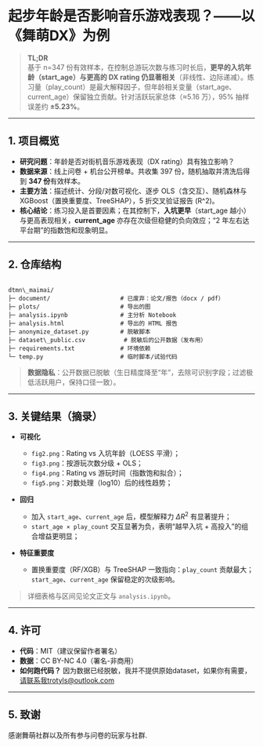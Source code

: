 
# 起步年龄是否影响音乐游戏表现？——以《舞萌DX》为例

> **TL;DR**  
> 基于 n=347 份有效样本，在控制总游玩次数与练习时长后，**更早的入坑年龄（start_age）与更高的 DX rating 仍显著相关**（非线性、边际递减）。练习量（play_count）是最大解释因子，但年龄相关变量（start_age、current_age）保留独立贡献。针对活跃玩家总体（≈5.16 万），95% 抽样误差约 **±5.23%**。

---

## 1. 项目概览

- **研究问题**：年龄是否对街机音乐游戏表现（DX rating）具有独立影响？  
- **数据来源**：线上问卷 + 机台公开榜单。共收集 397 份，随机抽取并清洗后得到 **347 份**有效样本。  
- **主要方法**：描述统计、分段/对数可视化、逐步 OLS（含交互）、随机森林与 XGBoost（置换重要度、TreeSHAP），5 折交叉验证报告 \(R^2\)。  
- **核心结论**：练习投入是首要因素；在其控制下，**入坑更早**（start_age 越小）与更高表现相关，**current_age** 亦存在次级但稳健的负向效应；“2 年左右达平台期”的指数饱和现象明显。

---

## 2. 仓库结构

```

dtmn\_maimai/
├─ document/                    # 已废弃：论文/报告（docx / pdf）
├─ plots/                       # 导出的图
├─ analysis.ipynb               # 主分析 Notebook
├─ analysis.html                # 导出的 HTML 报告
├─ anonymize_dataset.py         # 脱敏脚本
├─ dataset\_public.csv           # 脱敏后的公开数据（发布用）
├─ requirements.txt             # 环境依赖
└─ temp.py                      # 临时脚本/试验代码

````

> **数据隐私**：公开数据已脱敏（生日精度降至“年”，去除可识别字段；过滤极低活跃用户，保持口径一致）。

---

## 3. 关键结果（摘录）

* **可视化**

    * `fig2.png`：Rating vs 入坑年龄（LOESS 平滑）；
    * `fig3.png`：按游玩次数分级 + OLS；
    * `fig4.png`：Rating vs 游玩时间（指数饱和拟合）；
    * `fig5.png`：对数处理（log10）后的线性趋势；
* **回归**

    * 加入 `start_age`、`current_age` 后，模型解释力 $\Delta R^2$ 有显著提升；
    * `start_age × play_count` 交互显著为负，表明“越早入坑 + 高投入”的组合增益更明显；
* **特征重要度**

    * 置换重要度（RF/XGB）与 TreeSHAP 一致指向：`play_count` 贡献最大；`start_age`、`current_age` 保留稳定的次级影响。

> 详细表格与区间见论文正文与 `analysis.ipynb`。

---

## 4. 许可

* **代码**：MIT（建议保留作者署名）
* **数据**：CC BY-NC 4.0（署名-非商用）
* **如何跑代码？** 因为数据已经脱敏，我并不提供原始dataset，如果你有需要，请联系我trotyls@outlook.com

---

## 5. 致谢

感谢舞萌社群以及所有参与问卷的玩家与社群.
